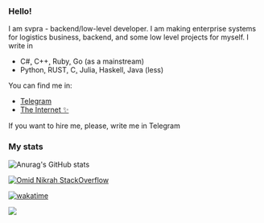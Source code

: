 ### Hello!

I am svpra - backend/low-level developer. I am making enterprise systems 
for logistics business, backend, and some low level projects for myself. I write in
- C#[,](https://svpra.ml) C++[,](https://svpra.ml) Ruby[,](https://svpra.ml) Go (as a mainstream) 
- Python[,](https://svpra.ml) RUST[,](https://svpra.ml) C[,](https://svpra.ml) Julia[,](https://svpra.ml) Haskell[,](https://svpra.ml) Java (less)

You can find me in:
- [Telegram](HTTPS://t.me/svprax) 
- [The Internet ✨](https://svpra.ml/)
                                   
If you want to hire me, please, write me in Telegram

### My stats

![Anurag's GitHub stats](https://github-readme-stats.vercel.app/api?username=svpra&theme=dark&include_all_commits=true&count_private=true&show_icons=true)

[![Omid Nikrah StackOverflow](https://github-readme-stackoverflow.vercel.app/?userID=17337055&layout=compact&theme=dark)](https://ru.stackoverflow.com/users/469436/svpra)

[![wakatime](https://wakatime.com/badge/user/4f140be3-3d32-41c2-b9fe-9f89c2e6ab34.svg)](https://wakatime.com/@4f140be3-3d32-41c2-b9fe-9f89c2e6ab34)

![](https://komarev.com/ghpvc/?username=svpra&color=brightgreen)
